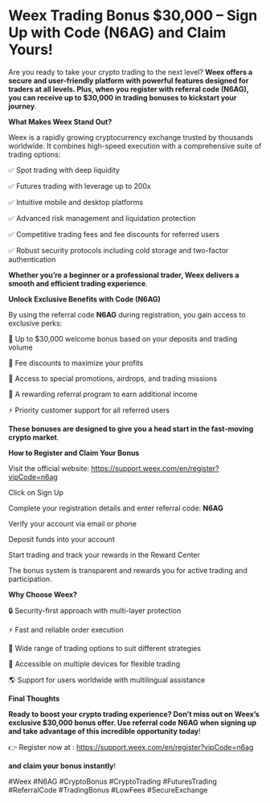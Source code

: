 # Weex Trading Bonus $30,000 – Sign Up with Code (N6AG) and Claim Yours!

Are you ready to take your crypto trading to the next level?
**Weex offers a secure and user-friendly platform with powerful features designed for traders at all levels. Plus, when you register with referral code (N6AG), you can receive up to $30,000 in trading bonuses to kickstart your journey**.

**What Makes Weex Stand Out?**

Weex is a rapidly growing cryptocurrency exchange trusted by thousands worldwide. It combines high-speed execution with a comprehensive suite of trading options:

✅ Spot trading with deep liquidity

✅ Futures trading with leverage up to 200x

✅ Intuitive mobile and desktop platforms

✅ Advanced risk management and liquidation protection

✅ Competitive trading fees and fee discounts for referred users

✅ Robust security protocols including cold storage and two-factor authentication

**Whether you’re a beginner or a professional trader, Weex delivers a smooth and efficient trading experience**.

**Unlock Exclusive Benefits with Code (N6AG)**

By using the referral code **N6AG** during registration, you gain access to exclusive perks:

💸 Up to $30,000 welcome bonus based on your deposits and trading volume

🎯 Fee discounts to maximize your profits

🎁 Access to special promotions, airdrops, and trading missions

🤝 A rewarding referral program to earn additional income

⚡ Priority customer support for all referred users

**These bonuses are designed to give you a head start in the fast-moving crypto market**.

**How to Register and Claim Your Bonus**

Visit the official website:  https://support.weex.com/en/register?vipCode=n6ag

Click on Sign Up

Complete your registration details and enter referral code: **N6AG**

Verify your account via email or phone

Deposit funds into your account

Start trading and track your rewards in the Reward Center

The bonus system is transparent and rewards you for active trading and participation.

**Why Choose Weex?**

🔒 Security-first approach with multi-layer protection

⚡ Fast and reliable order execution

💼 Wide range of trading options to suit different strategies

📱 Accessible on multiple devices for flexible trading

🌎 Support for users worldwide with multilingual assistance

**Final Thoughts**

**Ready to boost your crypto trading experience? Don’t miss out on Weex’s exclusive $30,000 bonus offer. Use referral code N6AG when signing up and take advantage of this incredible opportunity today**!

👉 Register now at  : https://support.weex.com/en/register?vipCode=n6ag

 **and claim your bonus instantly**!

#Weex #N6AG #CryptoBonus #CryptoTrading #FuturesTrading #ReferralCode #TradingBonus #LowFees #SecureExchange
